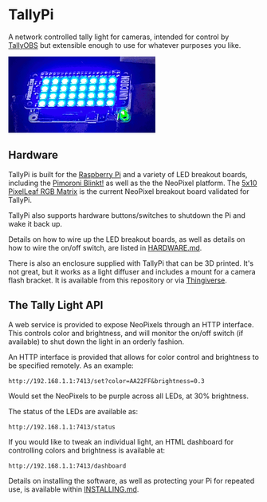 # TallyPi

A network controlled tally light for cameras, intended for control by
[TallyOBS](https://github.com/deckerego/tally_obs)
but extensible enough to use for whatever purposes you like.

![Unicorn pHat Demo](./docs/images/unicorn_hat_demo.gif)

## Hardware

TallyPi is built for the
[Raspberry Pi](https://www.raspberrypi.org/products/raspberry-pi-zero-w/) and
a variety of LED breakout boards, including the
[Pimoroni Blinkt!](https://shop.pimoroni.com/products/blinkt) as well as the
the NeoPixel platform. The
[5x10 PixelLeaf RGB Matrix](https://www.tindie.com/products/oakdevtech/5x10-pixelleaf-rgb-matrix-sk6812mini-rgb-matrix/)
is the current NeoPixel breakout board validated for TallyPi.

TallyPi also supports hardware buttons/switches to shutdown the Pi and wake it back up.

Details on how to wire up the LED breakout boards, as well as details on how to
wire the on/off switch, are listed in [HARDWARE.md](./docs/HARDWARE.md).

There is also an enclosure supplied with TallyPi that can be 3D printed.
It's not great, but it works as a light diffuser and includes a mount for a
camera flash bracket. It is available from this repository
or via [Thingiverse](https://www.thingiverse.com/thing:4590885).


## The Tally Light API

A web service is provided to expose NeoPixels through an HTTP interface.
This controls color and brightness, and will monitor the on/off switch
(if available) to shut down the light in an orderly fashion.

An HTTP interface is provided that allows for color control and brightness
to be specified remotely. As an example:

    http://192.168.1.1:7413/set?color=AA22FF&brightness=0.3

Would set the NeoPixels to be purple across all LEDs, at 30% brightness.

The status of the LEDs are available as:

    http://192.168.1.1:7413/status

If you would like to tweak an individual light, an HTML dashboard for 
controlling colors and brightness is available at:

    http://192.168.1.1:7413/dashboard

Details on installing the software, as well as protecting your Pi for
repeated use, is available within [INSTALLING.md](./docs/INSTALLING.md).
